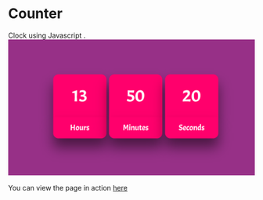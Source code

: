 # Counter
Clock using Javascript .
![Screen shot](images/ss1.png)

You can view the page in action [here](https://advaith-unnikrishnan.github.io/counter/)
